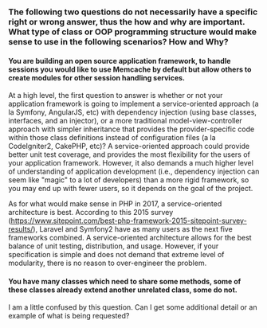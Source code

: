 ### The following two questions do not necessarily have a specific right or wrong answer, thus the how and why are important. What type of class or OOP programming structure would make sense to use in the following scenarios? How and Why?

#### You are building an open source application framework, to handle sessions you would like to use Memcache by default but allow others to create modules for other session handling services.

At a high level, the first question to answer is whether or not your application framework is going to implement a service-oriented approach (a la Symfony, AngularJS, etc) with dependency injection (using base classes, interfaces, and an injector), or a more traditional model-view-controller approach with simpler inheritance that provides the provider-specific code within those class definitions instead of configuration files (a la CodeIgniter2, CakePHP, etc)? A service-oriented approach could provide better unit test coverage, and provides the most flexibility for the users of your application framework. However, it also demands a much higher level of understanding of application development (i.e., dependency injection can seem like "magic" to a lot of developers) than a more rigid framework, so you may end up with fewer users, so it depends on the goal of the project. 

As for what would make sense in PHP in 2017, a service-oriented architecture is best. According to this 2015 survey (https://www.sitepoint.com/best-php-framework-2015-sitepoint-survey-results/), Laravel and Symfony2 have as many users as the next five frameworks combined. A service-oriented architecture allows for the best balance of unit testing, distribution, and usage. However, if your specification is simple and does not demand that extreme level of modularity, there is no reason to over-engineer the problem.

#### You have many classes which need to share some methods, some of these classes already extend another unrelated class, some do not.

I am a little confused by this question. Can I get some additional detail or an example of what is being requested?
